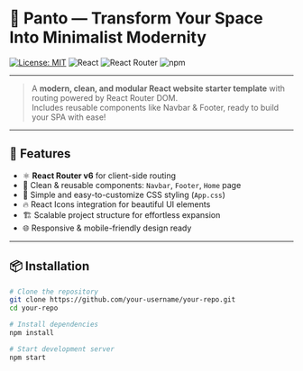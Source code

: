 # 🎉  Panto — Transform Your Space Into Minimalist Modernity

[![License: MIT](https://img.shields.io/badge/License-MIT-yellow.svg)](https://opensource.org/licenses/MIT)
![React](https://img.shields.io/badge/React-17.0.2-blue?logo=react)
![React Router](https://img.shields.io/badge/React_Router-v6-red?logo=react-router)
![npm](https://img.shields.io/npm/v/react-router-dom)

---

> A **modern, clean, and modular React website starter template** with routing powered by React Router DOM.  
> Includes reusable components like Navbar & Footer, ready to build your SPA with ease!

---

## 🚀 Features

- ⚛️ **React Router v6** for client-side routing  
- 🧩 Clean & reusable components: `Navbar`, `Footer`, `Home` page  
- 🎨 Simple and easy-to-customize CSS styling (`App.css`)  
- 🔥 React Icons integration for beautiful UI elements  
- 🏗️ Scalable project structure for effortless expansion  
- 🌐 Responsive & mobile-friendly design ready  

---

## 📦 Installation

```bash
# Clone the repository
git clone https://github.com/your-username/your-repo.git
cd your-repo

# Install dependencies
npm install

# Start development server
npm start
